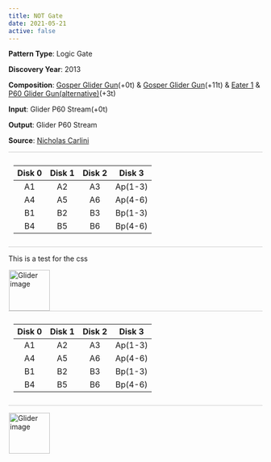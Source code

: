 ```yaml
---
title: NOT Gate
date: 2021-05-21
active: false
---
```



**Pattern Type**: Logic Gate

**Discovery Year**: 2013

**Composition**: [Gosper Glider Gun](https://galapagos.netlify.app/database/gosper_glider_gun/)(+0t) & [Gosper Glider Gun](https://galapagos.netlify.app/database/gosper_glider_gun/)(+11t)  & [Eater 1](https://galapagos.netlify.app/database/eater_1/) & [P60 Glider Gun(alternative)](https://galapagos.netlify.app/database/p60_glider_gun/)(+3t)

**Input**: Glider P60 Stream(+0t)

**Output**: Glider P60 Stream

**Source**: [Nicholas Carlini](https://nicholas.carlini.com/writing/2020/digital-logic-game-of-life.html)
<!--more-->

<style type="text/css">
.table  {border-top: 1px solid #ccc; border-bottom: 1px solid #ccc; padding: 0.6rem;}
</style>

<div class="table">
  
| Disk 0 | Disk 1 | Disk 2 | Disk 3 |
|:------:|:------:|:------:|:-------:|
|   A1   |   A2   |   A3   | Ap(1-3) |
|   A4   |   A5   |   A6   | Ap(4-6) |
|   B1   |   B2   |   B3   | Bp(1-3) |
|   B4   |   B5   |   B6   | Bp(4-6) |
  
</div>

This is a test for the css
 
<p>
<script type="text/javascript" src="https://www.conwaylife.com/js/lv-plugin.js"></script></p>

<div class="rle"><div class="codebox"><div style="display:none; position: relative; z-index: 1031;"><code>103b2o$103bobo$90bobo13bo7b2o$89bo2bo2b2o6bo2bo7b2o$80b2o6b2o5bobo8bo
173b2o$80b2o4b2o3bo3bo3bo3bobo173bobo$88b2o5b3ob2o2b2o176bo$89bo2bo3b
2o$90bobo3$106bo$104bobo$105b2o5$113bo$114bo48bo101b2o$112b3o46b3o100b
obo$160bo105bo$160b2o4$121bo$119bobo$120b2o4$149b2o$150b2o$149bo100b2o
$249bobo$251bo3$142bo$142b2o$141bobo6$134b2o$135b2o$134bo100b2o$234bo
bo$236bo3$127bo$127b2o$126bobo6$119b2o$120b2o$119bo100b2o$219bobo$221b
o3$112bo$112b2o$111bobo6$104b2o$105b2o$104bo100b2o$204bobo$206bo3$97b
o$97b2o$96bobo6$89b2o$90b2o$89bo100b2o$189bobo$191bo3$82bo$82b2o$81bo
bo6$74b2o$75b2o$74bo100b2o$174bobo$176bo3$67bo$67b2o$66bobo6$59b2o$60b
2o$59bo100b2o$159bobo$161bo3$52bo$52b2o$51bobo2$30b2o$30bo2bo2$34bo$44b
2o$32b2o11b2o$31bo12bo100b2o$144bobo$146bo$28b2o3b2o$28b2o3b2o$29b5o3b
o$30bobo4b2o$36bobo$30b3o5$33bo$32bobo$31bo3bo94b2o$32b3o94bobo$30b2o
3b2o94bo11$32b2o$32b2o$115b2o$114bobo$116bo13$100b2o$99bobo$101bo13$85b
2o$84bobo$86bo13$70b2o$69bobo$71bo13$55b2o$54bobo$56bo3$22bo$20b4o$11b
2o5b4ob2o9b2o$9bo2bo3bo3b2ob3o8b2o$2o6bo7bo3b2ob2o$2o6bo6bo3b5o$8bo7b
3o3bo$9bo2bo$11b2o2$24bo15b2o$25b2o12bobo$24b2o15bo$19b2o$19b2o$19b2o
$20bo10b2o$19bobo7bo2bo$19bobo7b4o$20bo11bo$31bo$31b3o$17b2o3b2o$17bo
bobobo$18b5o$19b3o3b2o$20bo3bobo$26bo7$21b3o$20b2ob2o$20b2ob2o$20b5o$
19b2o3b2o5$23b2o4$21b2o$21b2o!
#C [[ THEME 6 GRID GRIDMAJOR 0 ZOOM 1.6 ]]
</code></div></div><canvas width="760" height="560" style="margin-left:1px; position: relative; z-index: 1031;"><noscript> <a href="https://www.conwaylife.com/wiki/File:Glider.png" class="image" title="Glider image"><img alt="Glider image" src="https://www.conwaylife.com/w/images/7/79/Glider.png" decoding="async" width="81" height="81" /></a> </noscript></canvas></div>


<div class="table">
  
| Disk 0 | Disk 1 | Disk 2 | Disk 3 |
|:------:|:------:|:------:|:-------:|
|   A1   |   A2   |   A3   | Ap(1-3) |
|   A4   |   A5   |   A6   | Ap(4-6) |
|   B1   |   B2   |   B3   | Bp(1-3) |
|   B4   |   B5   |   B6   | Bp(4-6) |

</div>
  
<p>
<script type="text/javascript" src="https://www.conwaylife.com/js/lv-plugin.js"></script></p>

<div class="rle"><div class="codebox"><div style="display:none; position: relative; z-index: 1031;"><code>43b2o$42bobo$41b3o$41b2o$41b2o$42bobo$43bo$153b2o$152bo3bo$40b2o3b2o89b
2o13bo5bo3b2o$40b2o3b2o89b2o13bo3bob2o2b2o$127b2o3bo6b2o10bo5bo$42b3o
82bobo3bo5b3o10bo3bo$42b3o83b5o6b2o12b2o$43bo85b3o4b2o9bobo$136b2o10b
2o$148bo$23b2o$23bo2bo$9bobo15bo6b2o$7bo3bo2b3o10bo6b2o5bo$2o5bo19bo11b
2o114bo$2o4bo4bo7b2o2bo2bo13b2o114b2o$7bo7bobo2bo2b2o130b2o$7bo3bo5b3o
24b3o$9bobo31bo3bo$42bo5bo161bo$31b2o9bo5bo159b3o$26bo3b3o12bo161bo$27b
o15bo3bo114bobo42b2o$25b3o16b3o116b2o$45bo117bo3$45b2o$45b2o$170bo$171b
2o$170b2o5$41bo$42bo134bobo$40b3o135b2o$178bo5$184b3o$186bo$185bo5$56b
o$57bo$55b3o6$169b3o$171bo$170bo5$71bo$72bo134bobo$70b3o135b2o$208bo5$
154b3o$156bo$155bo5$86bo$87bo$85b3o6$139b3o$141bo$140bo96bo$237b2o$236b
o2bo$237b2o$237bo$101bo$102bo$100b3o6$124b3o$126bo$125bo99b2o$226b2o$
225bo3$112bo$112b2o$112b2o6$109b3o$111bo$110bo99b2o$211b2o$210bo3$102b
2o$101bobo$103bo5$77b2o$77b2o15b3o$96bo$95bo99b2o$196b2o$195bo3$77b3o
7b2o$76bo3bo5bobo$88bo$75bo5bo$75b2o3b2o3$80b2o$80bobo$82bo$81b2o97b2o
$78bo102b2o$78bo2bo98bo$78bo3$77b2obob2o2$77bo5bo2$78b2ob2o$80bo4$165b
2o$79b2o85b2o$79b2o84bo13$150b2o$151b2o$150bo13$135b2o$136b2o$135bo13$
120b2o$121b2o$120bo13$105b2o$106b2o$105bo6$74bo$73bobo$56b2o15b2obo4b
2o$56bobo14b2ob2o3b2o$47b2o2b2o6bo13b2obo$47b2obo2bo2bo2bo13bobo$51b2o
6bo8bo5bo$56bobo7bobo21b2o$56b2o9b2o22b2o$90bo4$66b2o6bobo$66b2o5bo2b
o$73bo$74bobob2o$75bo$78b2o4$67bo7b2o$66b3o7b2o$65b5o5bo$64b2o3b2o3$69b
2o$71bo$68bo$68bo2bo$67b2ob2o$68b2o3$66b2o3b2o$66b2o3b2o$67b5o$68bobo
2$68b3o6$68b2o$68b2o!
#C [[ THEME 6 GRID GRIDMAJOR 0 ZOOM 1.6 ]]
</code></div></div><canvas width="760" height="560" style="margin-left:1px; position: relative; z-index: 1031;"><noscript> <a href="https://www.conwaylife.com/wiki/File:Glider.png" class="image" title="Glider image"><img alt="Glider image" src="https://www.conwaylife.com/w/images/7/79/Glider.png" decoding="async" width="81" height="81" /></a> </noscript></canvas></div>


